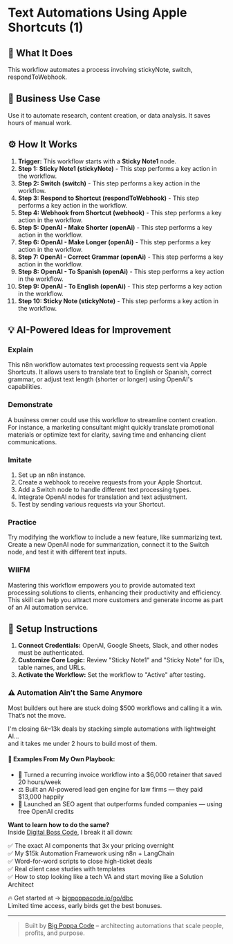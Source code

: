 # Text Automations Using Apple Shortcuts (1)

## 🚀 What It Does
This workflow automates a process involving stickyNote, switch, respondToWebhook.

## 💼 Business Use Case
Use it to automate research, content creation, or data analysis. It saves hours of manual work.

## ⚙️ How It Works
1.  **Trigger:** This workflow starts with a **Sticky Note1** node.
2. **Step 1: Sticky Note1 (stickyNote)** - This step performs a key action in the workflow.
3. **Step 2: Switch (switch)** - This step performs a key action in the workflow.
4. **Step 3: Respond to Shortcut (respondToWebhook)** - This step performs a key action in the workflow.
5. **Step 4: Webhook from Shortcut (webhook)** - This step performs a key action in the workflow.
6. **Step 5: OpenAI - Make Shorter (openAi)** - This step performs a key action in the workflow.
7. **Step 6: OpenAI - Make Longer (openAi)** - This step performs a key action in the workflow.
8. **Step 7: OpenAI - Correct Grammar (openAi)** - This step performs a key action in the workflow.
9. **Step 8: OpenAI - To Spanish (openAi)** - This step performs a key action in the workflow.
10. **Step 9: OpenAI - To English (openAi)** - This step performs a key action in the workflow.
11. **Step 10: Sticky Note (stickyNote)** - This step performs a key action in the workflow.

## 💡 AI-Powered Ideas for Improvement
### Explain
This n8n workflow automates text processing requests sent via Apple Shortcuts. It allows users to translate text to English or Spanish, correct grammar, or adjust text length (shorter or longer) using OpenAI's capabilities.

### Demonstrate
A business owner could use this workflow to streamline content creation. For instance, a marketing consultant might quickly translate promotional materials or optimize text for clarity, saving time and enhancing client communications.

### Imitate
1. Set up an n8n instance.
2. Create a webhook to receive requests from your Apple Shortcut.
3. Add a Switch node to handle different text processing types.
4. Integrate OpenAI nodes for translation and text adjustment.
5. Test by sending various requests via your Shortcut.

### Practice
Try modifying the workflow to include a new feature, like summarizing text. Create a new OpenAI node for summarization, connect it to the Switch node, and test it with different text inputs.

### WIIFM
Mastering this workflow empowers you to provide automated text processing solutions to clients, enhancing their productivity and efficiency. This skill can help you attract more customers and generate income as part of an AI automation service.

## 🔧 Setup Instructions
1. **Connect Credentials:** OpenAI, Google Sheets, Slack, and other nodes must be authenticated.
2. **Customize Core Logic:** Review "Sticky Note1" and "Sticky Note" for IDs, table names, and URLs.
3. **Activate the Workflow:** Set the workflow to "Active" after testing.

### ⚠️ Automation Ain’t the Same Anymore

Most builders out here are stuck doing $500 workflows and calling it a win.  
That’s not the move.  

I'm closing $6k–$13k deals by stacking simple automations with lightweight AI...  
and it takes me under 2 hours to build most of them.

#### 🧠 Examples From My Own Playbook:
- 🔁 Turned a recurring invoice workflow into a $6,000 retainer that saved 20 hours/week  
- ⚖️ Built an AI-powered lead gen engine for law firms — they paid $13,000 happily  
- 🚀 Launched an SEO agent that outperforms funded companies — using free OpenAI credits  

**Want to learn how to do the same?**  
Inside [Digital Boss Code](https://bigpoppacode.io/go/dbc), I break it all down:

✅ The exact AI components that 3x your pricing overnight  
✅ My $15k Automation Framework using n8n + LangChain  
✅ Word-for-word scripts to close high-ticket deals  
✅ Real client case studies with templates  
✅ How to stop looking like a tech VA and start moving like a Solution Architect  

🔥 Get started at → [bigpoppacode.io/go/dbc](https://bigpoppacode.io/go/dbc)  
Limited time access, early birds get the best bonuses.

---
> Built by [Big Poppa Code](https://bigpoppacode.io) – architecting automations that scale people, profits, and purpose.
